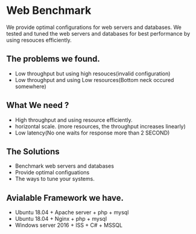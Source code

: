 # Web Benchmark
We provide optimal configurations for web servers and databases. We tested and tuned the web servers and databases for best performance by using resouces efficiently.

## The problems we found.

  * Low throughput but using high resouces(invalid configuration)
  * Low throughput and using Low resources(Bottom neck occured somewhere)

## What We need ?
  * High throughput and using resource efficiently.
  * horizontal scale. (more resources, the throughput increases linearly)
  * Low latency(No one waits for response more than 2 SECOND)

## The Solutions
  * Benchmark web servers and databases
  * Provide optimal configuations
  * The ways to tune your systems.
  
## Avialable Framework we have.
  * Ubuntu 18.04 + Apache server + php + mysql
  * Ubuntu 18.04 + Nginx + php + mysql
  * Windows server 2016 + ISS + C# + MSSQL
  
